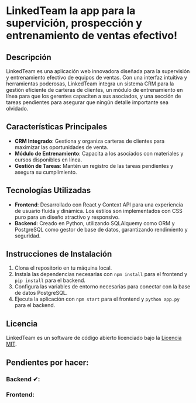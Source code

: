 # LinkedTeam la app para la supervición, prospección y entrenamiento de ventas efectivo!

## Descripción

LinkedTeam es una aplicación web innovadora diseñada para la supervisión y entrenamiento efectivo de equipos de ventas. Con una interfaz intuitiva y herramientas poderosas, LinkedTeam integra un sistema CRM para la gestión eficiente de carteras de clientes, un módulo de entrenamiento en línea para que los gerentes capaciten a sus asociados, y una sección de tareas pendientes para asegurar que ningún detalle importante sea olvidado.

## Características Principales

- **CRM Integrado**: Gestiona y organiza carteras de clientes para maximizar las oportunidades de venta.
- **Módulo de Entrenamiento**: Capacita a los asociados con materiales y cursos disponibles en línea.
- **Gestión de Tareas**: Mantén un registro de las tareas pendientes y asegura su cumplimiento.

## Tecnologías Utilizadas

- **Frontend**: Desarrollado con React y Context API para una experiencia de usuario fluida y dinámica. Los estilos son implementados con CSS puro para un diseño atractivo y responsivo.
- **Backend**: Creado en Python, utilizando SQLAlquemy como ORM y PostgreSQL como gestor de base de datos, garantizando rendimiento y seguridad.

## Instrucciones de Instalación

1. Clona el repositorio en tu máquina local.
2. Instala las dependencias necesarias con `npm install` para el frontend y `pip install` para el backend.
3. Configura las variables de entorno necesarias para conectar con la base de datos PostgreSQL.
4. Ejecuta la aplicación con `npm start` para el frontend y `python app.py` para el backend.

<!-- ## Contribuir
Si estás interesado en contribuir al proyecto, por favor lee el archivo `CONTRIBUTING.md` para más información sobre cómo hacerlo. -->

## Licencia

LinkedTeam es un software de código abierto licenciado bajo la [Licencia MIT](LICENSE).

## Pendientes por hacer:

### Backend ✔:

### Frontend:
